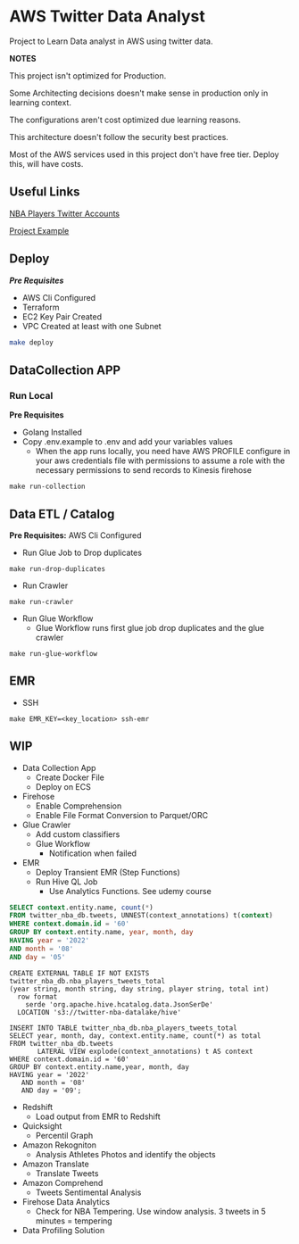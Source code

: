# AWS Twitter Data Analyst

Project to Learn Data analyst in AWS using twitter data.

**NOTES**

This project isn't optimized for Production. 

Some Architecting decisions doesn't make sense in production only in learning context. 

The configurations aren't cost optimized due learning reasons. 

This architecture doesn't follow the security best practices.

Most of the AWS services used in this project don't have free tier. Deploy this, will have costs.

## Useful Links

[NBA Players Twitter Accounts](https://www.basketball-reference.com/friv/twitter.html)

[Project Example](https://medium.com/fernando-pereiro/analyzing-twitter-on-real-time-with-aws-big-data-and-machine-learning-services-1fa888f962cf)

## Deploy

***Pre Requisites***

* AWS Cli Configured
* Terraform
* EC2 Key Pair Created
* VPC Created at least with one Subnet

```bash
make deploy
```

## DataCollection APP

### Run Local

**Pre Requisites**

* Golang Installed
* Copy .env.example to .env and add your variables values
  * When the app runs locally, you need have AWS PROFILE configure in your aws credentials file with permissions to assume a role with the necessary permissions to send records to Kinesis firehose

```shell
make run-collection
```

## Data ETL / Catalog

**Pre Requisites:** AWS Cli Configured

* Run Glue Job to Drop duplicates

```shell
make run-drop-duplicates
```

* Run Crawler

```shell
make run-crawler
```

* Run Glue Workflow
  * Glue Workflow runs first glue job drop duplicates and the glue crawler

```shell
make run-glue-workflow
```

## EMR

* SSH

```shell
make EMR_KEY=<key_location> ssh-emr
```

## WIP

* Data Collection App
  * Create Docker File
  * Deploy on ECS
* Firehose
  * Enable Comprehension 
  * Enable File Format Conversion to Parquet/ORC
* Glue Crawler
  * Add custom classifiers
  * Glue Workflow
    * Notification when failed
* EMR 
  * Deploy Transient EMR (Step Functions)
  * Run Hive QL Job
    * Use Analytics Functions. See udemy course

```sql
SELECT context.entity.name, count(*)
FROM twitter_nba_db.tweets, UNNEST(context_annotations) t(context)
WHERE context.domain.id = '60'
GROUP BY context.entity.name, year, month, day
HAVING year = '2022'
AND month = '08'
AND day = '05'
```

```hiveql
CREATE EXTERNAL TABLE IF NOT EXISTS twitter_nba_db.nba_players_tweets_total
(year string, month string, day string, player string, total int)
  row format
    serde 'org.apache.hive.hcatalog.data.JsonSerDe'
  LOCATION 's3://twitter-nba-datalake/hive'

INSERT INTO TABLE twitter_nba_db.nba_players_tweets_total
SELECT year, month, day, context.entity.name, count(*) as total
FROM twitter_nba_db.tweets
       LATERAL VIEW explode(context_annotations) t AS context
WHERE context.domain.id = '60'
GROUP BY context.entity.name,year, month, day
HAVING year = '2022'
   AND month = '08'
   AND day = '09';
```


* Redshift
  * Load output from EMR to Redshift
* Quicksight
  * Percentil Graph
* Amazon Rekogniton
  * Analysis Athletes Photos and identify the objects
* Amazon Translate
  * Translate Tweets
* Amazon Comprehend
  * Tweets Sentimental Analysis
* Firehose Data Analytics
  * Check for NBA Tempering. Use window analysis. 3 tweets in 5 minutes = tempering
* Data Profiling Solution